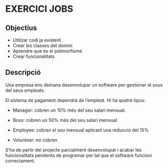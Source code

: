 # EXERCICI JOBS

## Objectius
- Utilizar codi ja existent 
- Crear les classes del domini 
- Aprendre que és el polimorfisme 
- Crear funcionalitats

## Descripció
Una empresa ens demana desenvolupar un software per gestionar el sous del seus empleats.

El sistema de pagament dependrà de l’empleat. Hi ha quatre tipus:

- Manager: cobren un 10% més del seu salari mensual.

- Boss: cobren un 50% més del seu salari mensual.

- Employee: cobren el sou mensual aplicant una reducció del 15%

- Volunteer: no cobren

S’ha de partir del projecte parcialment desenvolupat i acabar les funcionalitats pendents de programar 
per tal que el software funcioni correctament.